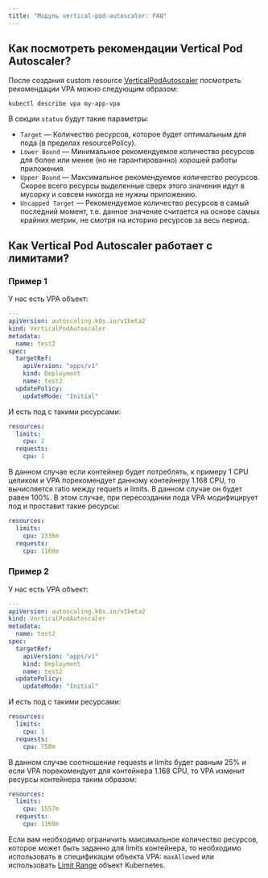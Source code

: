 ```yaml
---
title: "Модуль vertical-pod-autoscaler: FAQ"
---
```


## Как посмотреть рекомендации Vertical Pod Autoscaler?
После создания custom resource [VerticalPodAutoscaler](cr.html#verticalpodautoscaler) посмотреть рекомендации VPA можно следующим образом:

```shell
kubectl describe vpa my-app-vpa
```

В секции `status` будут такие параметры:
- `Target` — Количество ресурсов, которое будет оптимальным для пода (в пределах resourcePolicy).
- `Lower Bound` — Минимальное рекомендуемое количество ресурсов для более или менее (но не гарантированно) хорошей работы приложения.
- `Upper Bound` — Максимальное рекомендуемое количество ресурсов. Скорее всего ресурсы выделенные сверх этого значения идут в мусорку и совсем никогда не нужны приложению.
- `Uncapped Target` — Рекомендуемое количество ресурсов в самый последний момент, т.е. данное значение считается на основе самых крайних метрик, не смотря на историю ресурсов за весь период.

## Как Vertical Pod Autoscaler работает с лимитами?

### Пример 1

У нас есть VPA объект:

```yaml
---
apiVersion: autoscaling.k8s.io/v1beta2
kind: VerticalPodAutoscaler
metadata:
  name: test2
spec:
  targetRef:
    apiVersion: "apps/v1"
    kind: Deployment
    name: test2
  updatePolicy:
    updateMode: "Initial"
```

И есть под с такими ресурсами:
```yaml
resources:
  limits:
    cpu: 2
  requests:
    cpu: 1
```

В данном случае если контейнер будет потреблять, к примеру 1 CPU целиком и VPA порекомендует данному контейнеру 1.168 CPU, то вычисляется ratio между requets и limits. В данном случае он будет равен 100%.
В этом случае, при пересоздании пода VPA модифицирует под и проставит такие ресурсы:
```yaml
resources:
  limits:
    cpu: 2336m
  requests:
    cpu: 1168m
```

### Пример 2

У нас есть VPA объект:
```yaml
---
apiVersion: autoscaling.k8s.io/v1beta2
kind: VerticalPodAutoscaler
metadata:
  name: test2
spec:
  targetRef:
    apiVersion: "apps/v1"
    kind: Deployment
    name: test2
  updatePolicy:
    updateMode: "Initial"
```

И есть под с такими ресурсами:
```yaml
resources:
  limits:
    cpu: 1
  requests:
    cpu: 750m
```

В данном случае соотношение requests и limits будет равным 25% и если VPA порекомендует для контейнера 1.168 CPU, то VPA изменит ресурсы контейнера таким образом:
```yaml
resources:
  limits:
    cpu: 1557m
  requests:
    cpu: 1168m
```

Если вам необходимо ограничить максимальное количество ресурсов, которое может быть заданно для limits контейнера, то необходимо использовать в спецификации объекта VPA: `maxAllowed` или использовать [Limit Range](https://kubernetes.io/docs/tasks/administer-cluster/manage-resources/memory-default-namespace/) объект Kubernetes.
